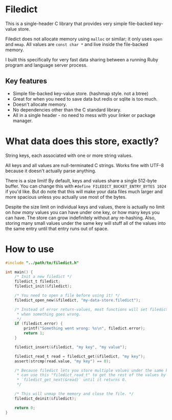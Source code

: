 # Filedict

This is a single-header C library that provides very simple file-backed key-value store.

Filedict does not allocate memory using `malloc` or similar; it only uses `open` and `mmap`. All values are `const char *` and live inside the file-backed memory.

I built this specifically for very fast data sharing between a running Ruby program and language server process.

## Key features

* Simple file-backed key-value store. (hashmap style. not a btree)
* Great for when you need to save data but redis or sqlite is too much.
* Doesn't allocate memory.
* No dependencies other than the C standard library.
* All in a single header - no need to mess with your linker or package manager.

# What data does this store, exactly?

String keys, each associated with one or more string values.

All keys and all values are null-terminated C strings. Works fine with UTF-8 because it doesn't actually parse anything.

There is a size limit! By default, keys and values share a single 512-byte buffer. You can change this with `#define FILEDICT_BUCKET_ENTRY_BYTES 1024` if you'd like. But do note that this will make your data files much larger and more spacious unless you actually use most of the bytes.

Despite the size limit on individual keys and values, there is actually no limit on _how many_ values you can have under one key, or how many keys you can have. The store can grow indefinitely without any re-hashing. Also, storing many small values under the same key will stuff all of the values into the same entry until that entry runs out of space.

# How to use

```c
#include "../path/to/filedict.h"

int main() {
    /* Init a new filedict */
    filedict_t filedict;
    filedict_init(&filedict);

    /* You need to open a file before using it! */
    filedict_open_new(&filedict, "my-data-store.filedict");

    /* Instead of error return-values, most functions will set filedict.error
     * when something goes wrong.
     */
    if (filedict.error) {
        printf("Something went wrong: %s\n", filedict.error);
        return 1;
    }

    filedict_insert(&filedict, "my key", "my value");

    filedict_read_t read = filedict_get(&filedict, "my key");
    assert(strcmp(read.value, "my key") == 0);

    /* Because filedict lets you store multiple values under the same key, you
     * can use this "filedict_read_t" to get the rest of the values by calling
     * `filedict_get_next(&read)` until it returns 0.
     */

    /* This will unmap the memory and close the file. */
    filedict_deinit(&filedict);

    return 0;
}
```
